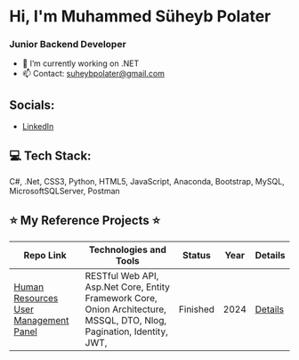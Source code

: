 # Hi, I'm Muhammed Süheyb Polater
### Junior Backend Developer

- 🔭 I’m currently working on .NET
- 📫 Contact: suheybpolater@gmail.com

## Socials:
- [LinkedIn](https://www.linkedin.com/in/polaters/)

## 💻 Tech Stack:
C#, .Net, CSS3, Python, HTML5, JavaScript, Anaconda, Bootstrap, MySQL, MicrosoftSQLServer, Postman

## ⭐ My Reference Projects ⭐

| Repo Link | Technologies and Tools | Status | Year | Details |
|-----------|------------------------|--------|------|---------|
| [Human Resources User Management Panel]([#](https://github.com/polaterS/hire-wise)) | RESTful Web API, Asp.Net Core, Entity Framework Core, Onion Architecture, MSSQL, DTO, Nlog, Pagination, Identity, JWT, | Finished | 2024 | [Details]([#](https://github.com/polaterS/hire-wise)) |



<!-- Bu kısım GitHub istatistiklerinizi göstermek için kullanılır, eğer isterseniz. -->
<!-- ## 📊 GitHub Stats: -->

<!-- ![Your GitHub stats](https://github-readme-stats.vercel.app/api?username=EnesFevzi&show_icons=true) -->
